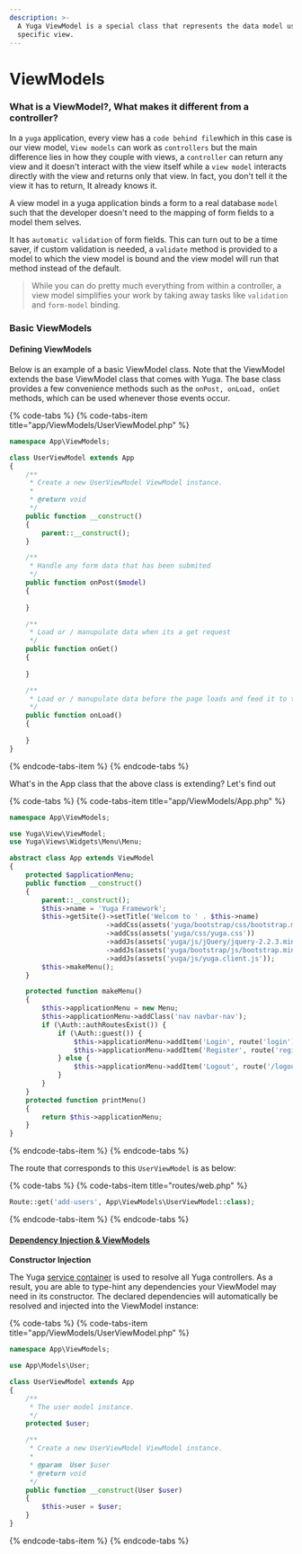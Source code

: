```yaml
---
description: >-
  A Yuga ViewModel is a special class that represents the data model used in a
  specific view.
---
```


# ViewModels

### What is a ViewModel?, What makes it different from a controller?

In a `yuga` application, every view has a `code behind file`which in this case is our view model, `View models` can work as `controllers` but the main difference lies in how they couple with views, a `controller` can return any view and it doesn't interact with the view itself while a `view model` interacts directly with the view and returns only that view. In fact, you don't tell it the view it has to return, It already knows it.

A view model in a yuga application binds a form to a real database `model` such that the developer doesn't need to the mapping of form fields to a model them selves. 

It has `automatic validation` of form fields. This can turn out to be a time saver, if custom validation is needed, a `validate` method is provided to a model to which the view model is bound and the view model will run that method instead of the default.

> While you can do pretty much everything from within a controller, a view model simplifies your work by taking away tasks like `validation` and `form-model` binding.

### Basic ViewModels

#### Defining ViewModels

Below is an example of a basic ViewModel class. Note that the ViewModel extends the base ViewModel class that comes with Yuga. The base class provides a few convenience methods such as the `onPost, onLoad, onGet` methods, which can be used whenever those events occur.

{% code-tabs %}
{% code-tabs-item title="app/ViewModels/UserViewModel.php" %}
```php
namespace App\ViewModels;

class UserViewModel extends App
{
    /**
     * Create a new UserViewModel ViewModel instance.
     *
     * @return void
     */
    public function __construct()
    {
        parent::__construct();
    }

    /**
     * Handle any form data that has been submited
     */
    public function onPost($model)
    {
        
    }

    /**
     * Load or / manupulate data when its a get request
     */
    public function onGet()
    {
        
    }

    /**
     * Load or / manupulate data before the page loads and feed it to the page
     */
    public function onLoad()
    {
        
    }
}
```
{% endcode-tabs-item %}
{% endcode-tabs %}

What's in the App class that the above class is extending? Let's find out

{% code-tabs %}
{% code-tabs-item title="app/ViewModels/App.php" %}
```php
namespace App\ViewModels;

use Yuga\View\ViewModel;
use Yuga\Views\Widgets\Menu\Menu;

abstract class App extends ViewModel
{
    protected $applicationMenu;
    public function __construct()
    {
        parent::__construct();
        $this->name = 'Yuga Framework';
        $this->getSite()->setTitle('Welcom to ' . $this->name)
                        ->addCss(assets('yuga/bootstrap/css/bootstrap.min.css'))
                        ->addCss(assets('yuga/css/yuga.css'))
                        ->addJs(assets('yuga/js/jQuery/jquery-2.2.3.min.js'))
                        ->addJs(assets('yuga/bootstrap/js/bootstrap.min.js'))
                        ->addJs(assets('yuga/js/yuga.client.js'));
        $this->makeMenu();
    }

    protected function makeMenu()
    {
        $this->applicationMenu = new Menu;
        $this->applicationMenu->addClass('nav navbar-nav');
        if (\Auth::authRoutesExist()) {
            if (\Auth::guest()) {
                $this->applicationMenu->addItem('Login', route('login'))->addClass('nav-item')->addLinkAttribute('class', 'nav-link');
                $this->applicationMenu->addItem('Register', route('register'))->addClass('nav-item')->addLinkAttribute('class', 'nav-link');
            } else {
                $this->applicationMenu->addItem('Logout', route('/logout'))->addClass('nav-item')->addLinkAttribute('class', 'nav-link');
            }
        }
    }
    protected function printMenu()
    {
        return $this->applicationMenu;
    }
}

```
{% endcode-tabs-item %}
{% endcode-tabs %}

The route that corresponds to this `UserViewModel` is as below:

{% code-tabs %}
{% code-tabs-item title="routes/web.php" %}
```php
Route::get('add-users', App\ViewModels\UserViewModel::class);
```
{% endcode-tabs-item %}
{% endcode-tabs %}

#### [Dependency Injection & ViewModels](http://yuga-framework.gitbook.io/documentation/view-models)

**Constructor Injection**

The Yuga [service container](https://yuga-framework.gitbook.io/documentation/providers) is used to resolve all Yuga controllers. As a result, you are able to type-hint any dependencies your ViewModel may need in its constructor. The declared dependencies will automatically be resolved and injected into the ViewModel instance:

{% code-tabs %}
{% code-tabs-item title="app/ViewModels/UserViewModel.php" %}
```php
namespace App\ViewModels;

use App\Models\User;

class UserViewModel extends App
{
    /**
     * The user model instance.
     */
    protected $user;

    /**
     * Create a new UserViewModel ViewModel instance.
     *
     * @param  User $user
     * @return void
     */
    public function __construct(User $user)
    {
        $this->user = $user;
    }
}
```
{% endcode-tabs-item %}
{% endcode-tabs %}

